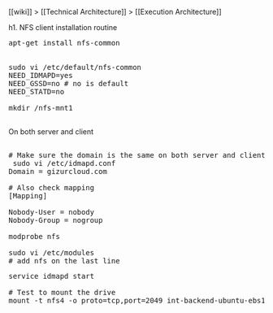 [[wiki]] > [[Technical Architecture]] > [[Execution Architecture]]


h1. NFS client installation routine


<pre>
apt-get install nfs-common 


sudo vi /etc/default/nfs-common 
NEED_IDMAPD=yes
NEED_GSSD=no # no is default
NEED_STATD=no

mkdir /nfs-mnt1

</pre>



On both server and client
<pre>

# Make sure the domain is the same on both server and client
 sudo vi /etc/idmapd.conf
Domain = gizurcloud.com

# Also check mapping
[Mapping]

Nobody-User = nobody
Nobody-Group = nogroup

modprobe nfs

sudo vi /etc/modules
# add nfs on the last line
</pre>


<pre>
service idmapd start

# Test to mount the drive
mount -t nfs4 -o proto=tcp,port=2049 int-backend-ubuntu-ebs1.nfs.gizurcloud.com:/ /nfs-mnt1

</pre>